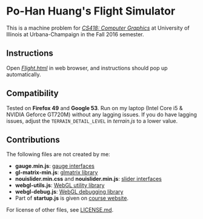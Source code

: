 # Po-Han Huang's Flight Simulator

This is a machine problem for *[CS418: Computer Graphics](https://courses.engr.illinois.edu/cs418/)* at University of Illinois at Urbana-Champaign in the Fall 2016 semester. 

## Instructions

Open [*Flight.html*](https://phuang17.github.io/SideProjects/FlightSimulator/index.html) in web browser, and instructions should pop up automatically.

## Compatibility

Tested on **Firefox 49** and **Google 53**. Run on my laptop (Intel Core i5 & NVIDIA Geforce GT720M) without any lagging issues. If you do have lagging issues,  adjust the `TERRAIN_DETAIL_LEVEL` in *terrain.js* to a lower value.

## Contributions

The following files are not created by me:

+ **gauge.min.js**: [gauge interfaces](http://bernii.github.io/gauge.js/)
+ **gl-matrix-min.js**: [glmatrix library](http://glmatrix.net/)
+ **nouislider.min.css** and **nouislider.min.js**: [slider interfaces](https://refreshless.com/nouislider/)
+ **webgl-utils.js**: [WebGL utility library](https://www.khronos.org/registry/webgl/sdk/demos/common/)
+ **webgl-debug.js**: [WebGL debugging library](https://www.khronos.org/webgl/wiki/Debugging)
+ Part of **startup.js** is given on [course website](https://courses.engr.illinois.edu/cs418/).

For license of other files, see [LICENSE.md](LICENSE.md).